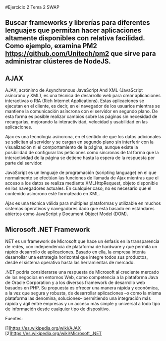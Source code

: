 #Ejercicio 2 Tema 2 SWAP
## Buscar frameworks y librerías para diferentes lenguajes que permitan hacer aplicaciones altamente disponibles con relativa facilidad. Como ejemplo, examina PM2 https://github.com/Unitech/pm2 que sirve para administrar clústeres de NodeJS. 


## AJAX

AJAX, acrónimo de Asynchronous JavaScript And XML (JavaScript asíncrono y XML), es una técnica de desarrollo web para crear aplicaciones interactivas o RIA (Rich Internet Applications). Estas aplicaciones se ejecutan en el cliente, es decir, en el navegador de los usuarios mientras se mantiene la comunicación asíncrona con el servidor en segundo plano. De esta forma es posible realizar cambios sobre las páginas sin necesidad de recargarlas, mejorando la interactividad, velocidad y usabilidad en las aplicaciones.

Ajax es una tecnología asíncrona, en el sentido de que los datos adicionales se solicitan al servidor y se cargan en segundo plano sin interferir con la visualización ni el comportamiento de la página, aunque existe la posibilidad de configurar las peticiones como síncronas de tal forma que la interactividad de la página se detiene hasta la espera de la respuesta por parte del servidor.

JavaScript es un lenguaje de programación (scripting language) en el que normalmente se efectúan las funciones de llamada de Ajax mientras que el acceso a los datos se realiza mediante XMLHttpRequest, objeto disponible en los navegadores actuales. En cualquier caso, no es necesario que el contenido asíncrono esté formateado en XML.

Ajax es una técnica válida para múltiples plataformas y utilizable en muchos sistemas operativos y navegadores dado que está basado en estándares abiertos como JavaScript y Document Object Model (DOM).


## Microsoft .NET Framework

NET es un framework de Microsoft que hace un énfasis en la transparencia de redes, con independencia de plataforma de hardware y que permita un rápido desarrollo de aplicaciones. Basado en ella, la empresa intenta desarrollar una estrategia horizontal que integre todos sus productos, desde el sistema operativo hasta las herramientas de mercado.

.NET podría considerarse una respuesta de Microsoft al creciente mercado de los negocios en entornos Web, como competencia a la plataforma Java de Oracle Corporation y a los diversos framework de desarrollo web basados en PHP. Su propuesta es ofrecer una manera rápida y económica, a la vez que segura y robusta, de desarrollar aplicaciones –o como la misma plataforma las denomina, soluciones– permitiendo una integración más rápida y ágil entre empresas y un acceso más simple y universal a todo tipo de información desde cualquier tipo de dispositivo.



Fuentes:

[1]https://es.wikipedia.org/wiki/AJAX
[2]https://es.wikipedia.org/wiki/Microsoft_.NET
                              

